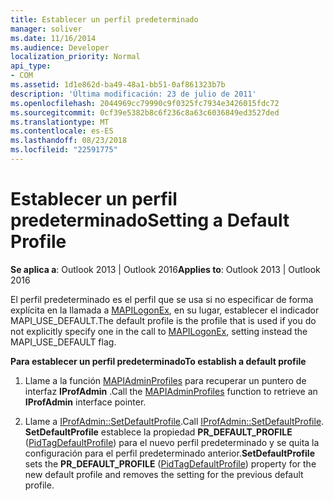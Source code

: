 ```yaml
---
title: Establecer un perfil predeterminado
manager: soliver
ms.date: 11/16/2014
ms.audience: Developer
localization_priority: Normal
api_type:
- COM
ms.assetid: 1d1e862d-ba49-48a1-bb51-0af861323b7b
description: 'Última modificación: 23 de julio de 2011'
ms.openlocfilehash: 2044969cc79990c9f0325fc7934e3426015fdc72
ms.sourcegitcommit: 0cf39e5382b8c6f236c8a63c6036849ed3527ded
ms.translationtype: MT
ms.contentlocale: es-ES
ms.lasthandoff: 08/23/2018
ms.locfileid: "22591775"
---
```

# <a name="setting-a-default-profile"></a><span data-ttu-id="251d2-103">Establecer un perfil predeterminado</span><span class="sxs-lookup"><span data-stu-id="251d2-103">Setting a Default Profile</span></span>

  
  
<span data-ttu-id="251d2-104">**Se aplica a**: Outlook 2013 | Outlook 2016</span><span class="sxs-lookup"><span data-stu-id="251d2-104">**Applies to**: Outlook 2013 | Outlook 2016</span></span> 
  
<span data-ttu-id="251d2-105">El perfil predeterminado es el perfil que se usa si no especificar de forma explícita en la llamada a [MAPILogonEx](mapilogonex.md), en su lugar, establecer el indicador MAPI_USE_DEFAULT.</span><span class="sxs-lookup"><span data-stu-id="251d2-105">The default profile is the profile that is used if you do not explicitly specify one in the call to [MAPILogonEx](mapilogonex.md), setting instead the MAPI_USE_DEFAULT flag.</span></span>
  
 <span data-ttu-id="251d2-106">**Para establecer un perfil predeterminado**</span><span class="sxs-lookup"><span data-stu-id="251d2-106">**To establish a default profile**</span></span>
  
1. <span data-ttu-id="251d2-107">Llame a la función [MAPIAdminProfiles](mapiadminprofiles.md) para recuperar un puntero de interfaz **IProfAdmin** .</span><span class="sxs-lookup"><span data-stu-id="251d2-107">Call the [MAPIAdminProfiles](mapiadminprofiles.md) function to retrieve an **IProfAdmin** interface pointer.</span></span> 
    
2. <span data-ttu-id="251d2-108">Llame a [IProfAdmin::SetDefaultProfile](iprofadmin-setdefaultprofile.md).</span><span class="sxs-lookup"><span data-stu-id="251d2-108">Call [IProfAdmin::SetDefaultProfile](iprofadmin-setdefaultprofile.md).</span></span> <span data-ttu-id="251d2-109">**SetDefaultProfile** establece la propiedad **PR_DEFAULT_PROFILE** ([PidTagDefaultProfile](pidtagdefaultprofile-canonical-property.md)) para el nuevo perfil predeterminado y se quita la configuración para el perfil predeterminado anterior.</span><span class="sxs-lookup"><span data-stu-id="251d2-109">**SetDefaultProfile** sets the **PR_DEFAULT_PROFILE** ([PidTagDefaultProfile](pidtagdefaultprofile-canonical-property.md)) property for the new default profile and removes the setting for the previous default profile.</span></span>
    


